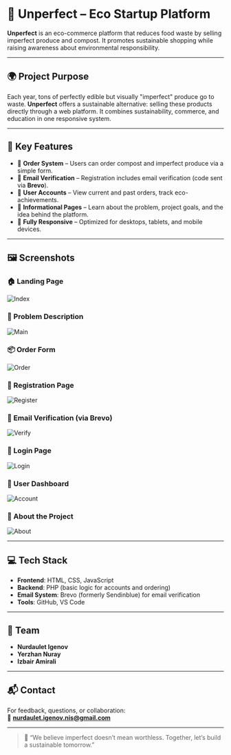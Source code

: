# 🥬 Unperfect – Eco Startup Platform

**Unperfect** is an eco-commerce platform that reduces food waste by selling imperfect produce and compost. It promotes sustainable shopping while raising awareness about environmental responsibility.

---

## 🌍 Project Purpose

Each year, tons of perfectly edible but visually "imperfect" produce go to waste. **Unperfect** offers a sustainable alternative: selling these products directly through a web platform. It combines sustainability, commerce, and education in one responsive system.

---

## 🔧 Key Features

- 🛒 **Order System** – Users can order compost and imperfect produce via a simple form.
- 🔐 **Email Verification** – Registration includes email verification (code sent via **Brevo**).
- 👤 **User Accounts** – View current and past orders, track eco-achievements.
- 📄 **Informational Pages** – Learn about the problem, project goals, and the idea behind the platform.
- 📱 **Fully Responsive** – Optimized for desktops, tablets, and mobile devices.

---

## 🖼️ Screenshots

### 🏠 Landing Page
![Index](images/index.png)

### 🌿 Problem Description
![Main](images/main.png)

### 📦 Order Form
![Order](images/order.png)

### 📝 Registration Page
![Register](images/register.png)

### 📧 Email Verification (via Brevo)
![Verify](images/verify.png)

### 🔐 Login Page
![Login](images/login.png)

### 👤 User Dashboard
![Account](images/ac.png)

### 📄 About the Project
![About](images/about.png)

---

## 💻 Tech Stack

- **Frontend**: HTML, CSS, JavaScript
- **Backend**: PHP (basic logic for accounts and ordering)
- **Email System**: Brevo (formerly Sendinblue) for email verification
- **Tools**: GitHub, VS Code

---

## 👥 Team

- **Nurdaulet Igenov**
- **Yerzhan Nuray**
- **Izbair Amirali**

---

## 📬 Contact

For feedback, questions, or collaboration:  
📩 **nurdaulet.igenov.nis@gmail.com**

---

> 🌱 “We believe imperfect doesn’t mean worthless. Together, let’s build a sustainable tomorrow.”
